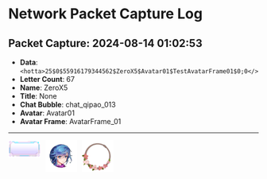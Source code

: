 # Network Packet Capture Log

## Packet Capture: 2024-08-14 01:02:53

- **Data**: `<hotta>25$0$55916179344562$ZeroX5$Avatar01$TestAvatarFrame01$0;0</>`
- **Letter Count**: 67
- **Name**: ZeroX5
- **Title**: None
- **Chat Bubble**: chat_qipao_013
- **Avatar**: Avatar01
- **Avatar Frame**: AvatarFrame_01
---
<img align='left' width='64px' src='https://github.com/JMJAJ/TOFTools/blob/icons/qipao/qipao_013.png' style='padding-right:10px;' />
<img align='left' width='64px' src='https://github.com/JMJAJ/TOFTools/blob/icons/Avatar/avatar_01.png' style='padding-right:10px;' />
<img align='left' width='64px' src='https://github.com/JMJAJ/TOFTools/blob/icons/AvatarFrame/AvatarFrame_01.png' style='padding-right:10px;' />
<br /><br /><br /><br />
